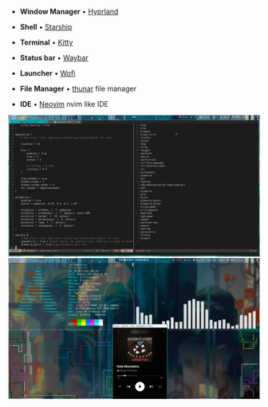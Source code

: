 - **Window Manager** • [Hyprland](https://hyprland.org/)

- **Shell** • [Starship](https://github.com/starship/starship) 
- **Terminal** • [Kitty](https://sw.kovidgoyal.net/kitty/) 
- **Status bar** • [Waybar](https://github.com/Alexays/Waybar) 
- **Launcher** • [Wofi](https://sr.ht/~scoopta/wofi/)
- **File Manager** • [thunar](https://github.com/xfce-mirror/thunar) file manager
- **IDE** • [Neovim](https://neovim.io/) nvim like IDE


![screenshots](example/example1.png)
![screenshots](example/example2.png)
